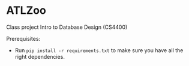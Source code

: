 # ATLZoo

Class project Intro to Database Design (CS4400)

Prerequisites:
- Run `pip install -r requirements.txt` to make sure you have all the right dependencies.


